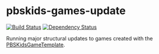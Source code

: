 pbskids-games-update
====================
[![Build Status](https://travis-ci.org/SpringRoll/pbskids-games-update.svg)](https://travis-ci.org/SpringRoll/pbskids-games-update) [![Dependency Status](https://david-dm.org/SpringRoll/grunt-springroll.svg)](https://david-dm.org/SpringRoll/pbskids-games-update) 

Running major structural updates to games created with the [PBSKidsGameTemplate](https://github.com/SpringRoll/PBSKidsGameTemplate).
